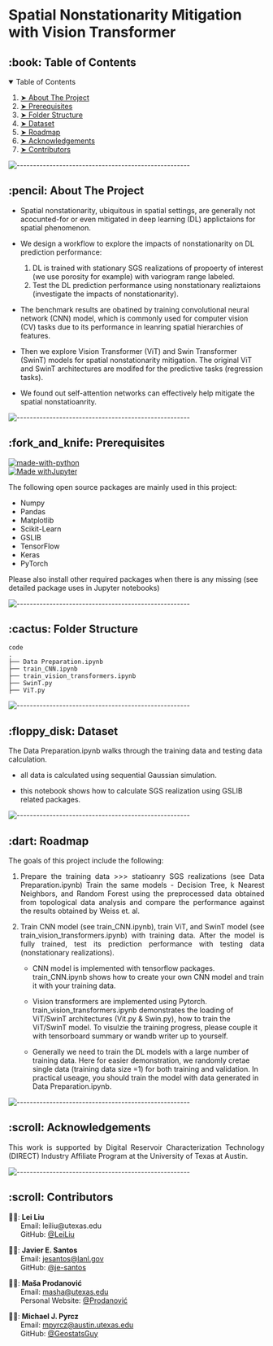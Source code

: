 # Spatial Nonstationarity Mitigation with Vision Transformer

<!-- TABLE OF CONTENTS -->
<h2 id="table-of-contents"> :book: Table of Contents</h2>

<details open="open">
  <summary>Table of Contents</summary>
  <ol>
    <li><a href="#about-the-project"> ➤ About The Project</a></li>
    <li><a href="#prerequisites"> ➤ Prerequisites</a></li>
    <li><a href="#folder-structure"> ➤ Folder Structure</a></li>
    <li><a href="#dataset"> ➤ Dataset</a></li>
    <li><a href="#roadmap"> ➤ Roadmap</a></li>
    <li><a href="#acknowledgements"> ➤ Acknowledgements</a></li>
    <li><a href="#contributors"> ➤ Contributors</a></li>
  </ol>
</details>

![-----------------------------------------------------](https://raw.githubusercontent.com/andreasbm/readme/master/assets/lines/rainbow.png)

<!-- ABOUT THE PROJECT -->
<h2 id="about-the-project"> :pencil: About The Project</h2>

<p align="justify"> 
 
* Spatial nonstationarity, ubiquitous in spatial settings, are generally not acocunted-for or even mitigated in deep learning (DL) applictaions for spatial phenomenon.

* We design a workflow to explore the impacts of nonstationarity on DL prediction performance:
  1. DL is trained with stationary SGS realizations of propoerty of interest (we use porosity for example) with variogram range labeled.
  2. Test the DL prediction performance using nonstationary realiztaions (investigate the impacts of nonstationarity).

* The benchmark results are obatined by training convolutional neural network (CNN) model, which is commonly used for computer vision (CV) tasks due to its performance in leanring spatial hierarchies of features. 

* Then we explore Vision Transformer (ViT) and Swin Transformer (SwinT) models for spatial nonstationarity mitigation. The original ViT and SwinT architectures are modifed for the predictive tasks (regression tasks).

* We found out self-attention networks can effectively help mitigate the spatial nonstatioanrity.
</p>

![-----------------------------------------------------](https://raw.githubusercontent.com/andreasbm/readme/master/assets/lines/rainbow.png)

<!-- PREREQUISITES -->
<h2 id="prerequisites"> :fork_and_knife: Prerequisites</h2>

[![made-with-python](https://img.shields.io/badge/Made%20with-Python-1f425f.svg)](https://www.python.org/) <br>
[![Made withJupyter](https://img.shields.io/badge/Made%20with-Jupyter-orange?style=for-the-badge&logo=Jupyter)](https://jupyter.org/try) <br>

<!--This project is written in Python programming language. <br>-->
The following open source packages are mainly used in this project:
* Numpy
* Pandas
* Matplotlib
* Scikit-Learn
* GSLIB
* TensorFlow
* Keras
* PyTorch

Please also install other required packages when there is any missing (see detailed package uses in Jupyter notebooks)

![-----------------------------------------------------](https://raw.githubusercontent.com/andreasbm/readme/master/assets/lines/rainbow.png)

<!-- :paw_prints:-->
<!-- FOLDER STRUCTURE -->
<h2 id="folder-structure"> :cactus: Folder Structure</h2>

    code
    .
    ├── Data Preparation.ipynb
    ├── train_CNN.ipynb
    ├── train_vision_transformers.ipynb  
    ├── SwinT.py    
    ├── ViT.py


![-----------------------------------------------------](https://raw.githubusercontent.com/andreasbm/readme/master/assets/lines/rainbow.png)
<!-- DATASET -->
<h2 id="dataset"> :floppy_disk: Dataset</h2>
<p> 
  The Data Preparation.ipynb walks through the training data and testing data calculation.
  
  * all data is calculated using sequential Gaussian simulation.
  
  * this notebook shows how to calculate SGS realization using GSLIB related packages.
</p>

![-----------------------------------------------------](https://raw.githubusercontent.com/andreasbm/readme/master/assets/lines/rainbow.png)

<!-- ROADMAP -->
<h2 id="roadmap"> :dart: Roadmap</h2>

<p align="justify"> 
  The goals of this project include the following:
<ol>
  <li>
    <p align="justify"> 
      Prepare the training data >>> statioanry SGS realizations (see Data Preparation.ipynb)
      Train the same models - Decision Tree, k Nearest Neighbors, and Random Forest using the preprocessed data obtained from topological data analysis and compare the
      performance against the results obtained by Weiss et. al.
    </p>
  </li>
  <li>
    <p align="justify"> 
      Train CNN model (see train_CNN.ipynb), train ViT, and SwinT model (see train_vision_transformers.ipynb) with training data. After the model is fully trained, test its prediction performance with testing data (nonstationary realizations).
    </p>
  </li>
<p align="justify">  
  
* CNN model is implemented with tensorflow packages. train_CNN.ipynb shows how to create your own CNN model and train it with your training data. 
      
* Vision transformers are implemented using Pytorch. train_vision_transformers.ipynb demonstrates the loading of ViT/SwinT architectures (Vit.py & Swin.py), how to train the ViT/SwinT model. To visulzie the training progress, please couple it with tensorboard summary or wandb writer up to yourself.  
      
* Generally we need to train the DL models with a large number of training data. Here for easier demonstration, we randomly cretae single data (training data size =1) for both training and validation. In practical useage, you should train the model with data generated in Data Preparation.ipynb.
</p>
</ol>
</p>

![-----------------------------------------------------](https://raw.githubusercontent.com/andreasbm/readme/master/assets/lines/rainbow.png)

<!-- ACKNOWLEDGEMENTS -->
<h2 id="acknowledgements"> :scroll: Acknowledgements</h2>
<p align="justify"> 
This work is supported by Digital Reservoir Characterization Technology (DIRECT) Industry Affiliate Program at the University of Texas at Austin.
</p>


![-----------------------------------------------------](https://raw.githubusercontent.com/andreasbm/readme/master/assets/lines/rainbow.png)

<!-- CONTRIBUTORS -->
<h2 id="contributors"> :scroll: Contributors</h2>

<p>  
  👩‍🎓: <b>Lei Liu</b> <br>
  &nbsp;&nbsp;&nbsp;&nbsp;&nbsp; Email: <a>leiliu@utexas.edu</a> <br>
  &nbsp;&nbsp;&nbsp;&nbsp;&nbsp; GitHub: <a href="https://github.com/divyabhagavathiappan">@LeiLiu</a> <br>
  
  👨‍💻: <b>Javier E. Santos</b> <br>
  &nbsp;&nbsp;&nbsp;&nbsp;&nbsp; Email: <a>jesantos@lanl.gov</a> <br>
  &nbsp;&nbsp;&nbsp;&nbsp;&nbsp; GitHub: <a href="https://github.com/je-santos">@je-santos</a> <br>

  👩‍🏫: <b>Maša Prodanović</b> <br>
  &nbsp;&nbsp;&nbsp;&nbsp;&nbsp; Email: <a>masha@utexas.edu</a> <br>
  &nbsp;&nbsp;&nbsp;&nbsp;&nbsp; Personal Website: <a href="https://sites.google.com/utexas.edu/masha/home">@Prodanović</a> <br>

  👨‍🏫: <b>Michael J. Pyrcz</b> <br>
  &nbsp;&nbsp;&nbsp;&nbsp;&nbsp; Email: <a>mpyrcz@austin.utexas.edu</a> <br>
  &nbsp;&nbsp;&nbsp;&nbsp;&nbsp; GitHub: <a href="https://github.com/GeostatsGuy">@GeostatsGuy</a> <br>
</p>
